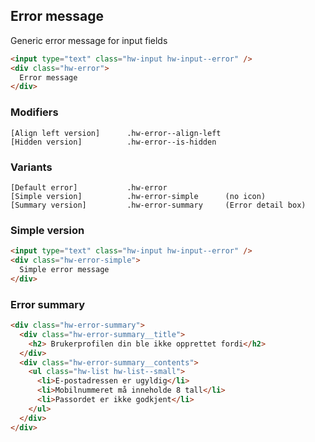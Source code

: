 ## Error message

Generic error message for input fields

```html
<input type="text" class="hw-input hw-input--error" />
<div class="hw-error">
  Error message
</div>
```

### Modifiers

```code
[Align left version]      .hw-error--align-left
[Hidden version]          .hw-error--is-hidden
```

### Variants

```code
[Default error]           .hw-error
[Simple version]          .hw-error-simple      (no icon)
[Summary version]         .hw-error-summary     (Error detail box)
```

### Simple version

```html
<input type="text" class="hw-input hw-input--error" />
<div class="hw-error-simple">
  Simple error message
</div>
```

### Error summary

```html
<div class="hw-error-summary">
  <div class="hw-error-summary__title">
    <h2> Brukerprofilen din ble ikke opprettet fordi</h2>
  </div>
  <div class="hw-error-summary__contents">
    <ul class="hw-list hw-list--small">
      <li>E-postadressen er ugyldig</li>
      <li>Mobilnummeret må inneholde 8 tall</li>
      <li>Passordet er ikke godkjent</li>
    </ul>
  </div>
</div>
```
